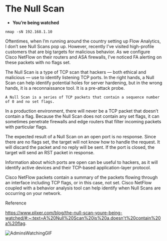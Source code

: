 # The Null Scan 
- **You’re being watched**

```
nmap -sN 192.168.1.10
```
  
Oftentimes, when I’m running around the country setting up Flow Analytics, 
I don’t see Null Scans pop up. However, recently I’ve visited high-profile customers that are big targets for malicious behavior. 
As we configure Cisco NetFlow on their routers and ASA firewalls, I’ve noticed FA alerting on these packets with no flags set.

The Null Scan is a type of TCP scan that hackers — both ethical and malicious — use to identify listening TCP ports. In the right hands, 
a Null Scan can help identify potential holes for server hardening, but in the wrong hands, it is a reconnaissance tool. It is a pre-attack probe.

`A Null Scan is a series of TCP packets that contain a sequence number of 0 and no set flags.`

In a production environment, 
there will never be a TCP packet that doesn’t contain a flag. Because the Null Scan does not contain any set flags, 
it can sometimes penetrate firewalls and edge routers that filter incoming packets with particular flags.

The expected result of a Null Scan on an open port is no response. Since there are no flags set, the target will not know how to handle the request. 
It will discard the packet and no reply will be sent. If the port is closed, the target will send an RST packet in response.

Information about which ports are open can be useful to hackers, as it will identify active devices and their TCP-based application-layer protocol.

Cisco NetFlow packets contain a summary of the packets flowing through an interface including TCP flags, or in this case, not set. 
Cisco NetFlow coupled with a behavior analysis tool can help identify when Null Scans are occurring on your network.

Reference

https://www.plixer.com/blog/the-null-scan-youre-being-watched/#:~:text=A%20Null%20Scan%20is%20a,doesn't%20contain%20a%20flag.

![AdminsWatchingGIF](https://github.com/user-attachments/assets/5eed39fc-82fa-4310-9920-b819fb87c78e)
